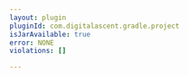 ```yaml
---
layout: plugin
pluginId: com.digitalascent.gradle.project
isJarAvailable: true
error: NONE
violations: []

---
```

